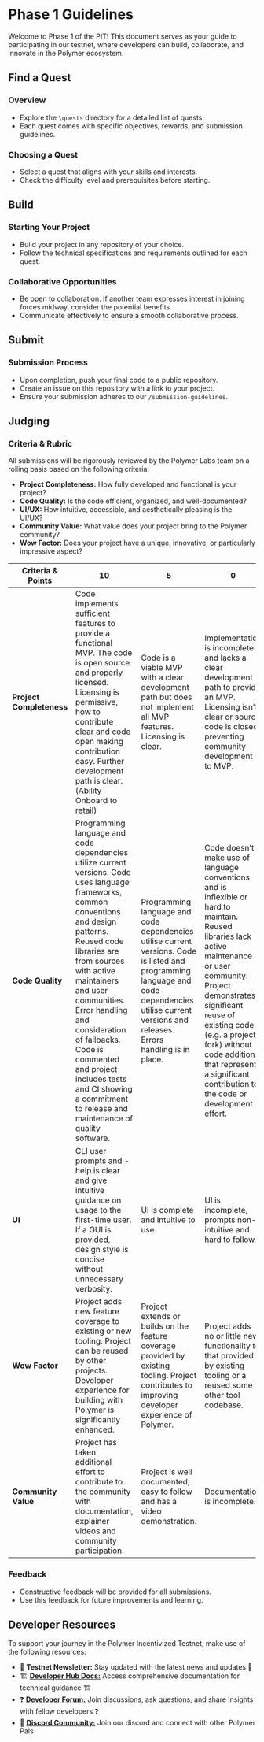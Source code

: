 # Phase 1 Guidelines

Welcome to Phase 1 of the PIT! This document serves as your guide to participating in our testnet, where developers can build, collaborate, and innovate in the Polymer ecosystem.

## Find a Quest

### Overview
- Explore the `\quests` directory for a detailed list of quests.
- Each quest comes with specific objectives, rewards, and submission guidelines.

### Choosing a Quest
- Select a quest that aligns with your skills and interests.
- Check the difficulty level and prerequisites before starting.

## Build

### Starting Your Project
- Build your project in any repository of your choice.
- Follow the technical specifications and requirements outlined for each quest.

### Collaborative Opportunities
- Be open to collaboration. If another team expresses interest in joining forces midway, consider the potential benefits.
- Communicate effectively to ensure a smooth collaborative process.

## Submit

### Submission Process
- Upon completion, push your final code to a public repository.
- Create an issue on this repository with a link to your project.
- Ensure your submission adheres to our `/submission-guidelines`.

## Judging

### Criteria & Rubric
All submissions will be rigorously reviewed by the Polymer Labs team on a rolling basis based on the following criteria:
- **Project Completeness:** How fully developed and functional is your project?
- **Code Quality:** Is the code efficient, organized, and well-documented?
- **UI/UX:** How intuitive, accessible, and aesthetically pleasing is the UI/UX?
- **Community Value:** What value does your project bring to the Polymer community?
- **Wow Factor:** Does your project have a unique, innovative, or particularly impressive aspect?

| Criteria   & Points               | 10 | 5 | 0 |
|---------------------------|---|---|---|
| **Project Completeness**  |  Code implements sufficient features to provide a functional MVP. The code is open source and properly licensed. Licensing is permissive, how to contribute clear and code open making contribution easy. Further development path is clear. (Ability Onboard to retail) |  Code is a viable MVP with a clear development path but does not implement all MVP features. Licensing is clear. | Implementation is incomplete and lacks a clear development path to provide an MVP. Licensing isn’t clear or source code is closed preventing community development to MVP.  |
| **Code Quality**          |  Programming language and code dependencies utilize current versions. Code uses language frameworks, common conventions and design patterns. Reused code libraries are from sources with active maintainers and user communities. Error handling and consideration of fallbacks. Code is commented and project includes tests and CI showing a commitment to release and maintenance of quality software. |  Programming language and code dependencies utilise current versions. Code is listed and programming language and code dependencies utilise current versions and releases. Errors handling is in place. |  Code doesn’t make use of language conventions and is inflexible or hard to maintain. Reused libraries lack active maintenance or user community. Project demonstrates significant reuse of existing code (e.g. a project fork) without code additions that represent a significant contribution to the code or development effort. |
| **UI**                    | CLI user prompts and -help is clear and give intuitive guidance on usage to the first-time user. If a GUI is provided, design style is concise without unnecessary verbosity.  | UI is complete and intuitive to use.  |  UI is incomplete, prompts non-intuitive and hard to follow. |
| **Wow Factor**            | Project adds new feature coverage to existing or new tooling. Project can be reused by other projects. Developer experience for building with Polymer is significantly enhanced.  | Project extends or builds on the feature coverage provided by existing tooling. Project contributes to improving developer experience of Polymer.  | Project adds no or little new functionality to that provided by existing tooling or a reused some other tool codebase.  |
| **Community Value**       | Project has taken additional effort to contribute to the community with documentation, explainer videos and community participation.  |  Project is well documented, easy to follow and has a video demonstration. |  Documentation is incomplete. |


### Feedback
- Constructive feedback will be provided for all submissions.
- Use this feedback for future improvements and learning.

## Developer Resources

To support your journey in the Polymer Incentivized Testnet, make use of the following resources:

- 📰 **Testnet Newsletter:** Stay updated with the latest news and updates 📰
- 🏗️ **[Developer Hub Docs:](https://docs.polymerlabs.org/)** Access comprehensive documentation for technical guidance 🏗️
- ❓ **[Developer Forum:](https://forum.polymerlabs.org/)** Join discussions, ask questions, and share insights with fellow developers ❓
- 📢 **[Discord Community:](https://discord.gg/qexCh3Ee4E)** Join our discord and connect with other Polymer Pals
